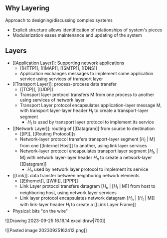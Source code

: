 ## Why Layering
Approach to designing/discussing complex systems
- Explicit structure allows identification of relationships of system's pieces
- Modularization eases maintenance and updating of the system
## Layers
- [[Application Layer]]: Supporting network applications
	- [[HTTP]], [[IMAP]], [[SMTP]], [[DNS]]
	- Application exchanges messages to implement some application service using services of transport layer
- [[Transport Layer]]: process-process data transfer
	- [[TCP]], [[UDP]]
	- Transport layer protocol transfers M from one process to another using services of network layer
	- Transport Layer protocol encapsulates application-layer message M, with transport layer-layer header $H_t$ to create a transport-layer segment
		- $H_t$ is used by transport layer protocol to implement its service
- [[Network Layer]]: routing of [[Datagram]] from source to destination
	- [[IP]], [[Routing Protocol]]s
	- Network-layer protocol transfers transport-layer segment \[$H_t$ | M] from one [[Internet Host]] to another, using link layer services
	- Network-layer protocol encapsulates transport layer segment \[$H_t$, | M] with network layer-layer header $H_n$ to create a network-layer [[Datagram]]
		- $H_n$ used by network layer protocol to implement its service
- [[Link]]: data transfer between neighboring network elements
	- [[Ethernet]], [[Wifi]], [[PPP]]
	- Link Layer protocol transfers datagram \[$H_n$ | \[$H_t$ | M]] from host to neighboring host, using network layer services
	- Link layer protocol encapsulates network datagram \[$H_n$ | \[$H_t$ | M]] with link-layer header $H_l$ to create a [[Link Layer Frame]] 
- Physical: bits "on the wire"

![[Drawing 2023-09-25 16.16.14.excalidraw|700]]

![[Pasted image 20230925162412.png]]
